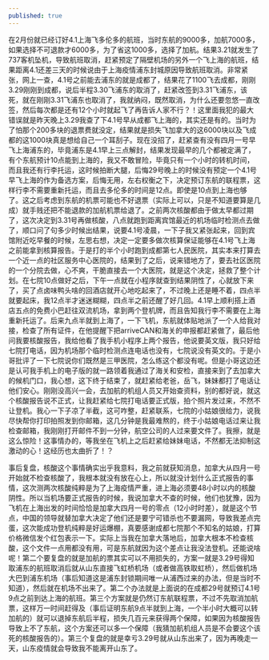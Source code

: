 ```yaml
---
published: true
---
```


在2月份就已经订好4.1上海飞多伦多的航班，当时东航的9000多，加航7000多，如果选择不可退款才6000多，为了省这1000多，选择了加航。结果3.21就发生了737客机坠机，导致航班取消，赶紧预定了隔壁机场的另外一个飞上海的航班，结果距离4.1还差三天的时候说由于上海疫情浦东封城原因导致航班取消。非常紧张，网上一查，4.1号之前能去浦东的就是成都了，结果花了1100飞去成都，刚刚3.29刚刚到成都，说后半程3.30飞浦东的取消了，赶紧改签到3.31飞浦东，该死，就在刚刚3.31飞浦东也取消了，我就纳闷，既然取消，为什么还要忽悠一直改签，然后每次都是还有12个小时就起飞了再告诉人家不行？！这里面我犯的最大错误就是昨天晚上3.29我查了下4.1号早从成都飞上海的，其实还是有的。当时为了怕那个200多块的退票费就没定，结果就是损失飞加拿大的这6000块以及飞成都的这1000块真是想给自己一个耳刮子。现在没招了，赶紧查有没有四月一号早飞上海浦东的，毕竟浦东是4.1早上三点解封，结果发现最早的几个都被定满了，有个东航预计10点能到上海的，我又不敢冒险，毕竟只有一个小时的转机时间，而且我还有行李托运，这时候拍断大腿，后悔29号晚上的时候没有预定一个4.1号早飞上海的作为备选方案，后悔无用，左右权衡之下，决定预订东航的联程票，这样行李不需要重新托运，而且去多伦多的时间是12点。即使是10点到上海也够了。这之后考虑到东航的机票可能也不好退票（实际上可以，只是不知道要算是几成）就手贱还把不能退款的加航机票给退了。之前两次核酸都由于做太早都过期了，这次决定到3.31号再做核酸，八点就跑到距离宾馆最近的机场临时检测点去做了，顺口问了句多少时候出结果，说要4.1号凌晨，一下子我又紧张起来，回到宾馆附近吃早餐的时候，左思右想，决定一定要多做次核算保证能够在4.1号飞上海之前能拿到核算报告。于是打的半个小时跑到成都第七人民医院，其实本来打算去一个近一点的社区服务中心医院的，结果到了之后，说来错地方了，要去社区医院的一个分院去做，心不爽，干脆直接去一个大医院，就是这个决定，拯救了整个计划。在七院10点做好之后，下午一点就在小程序就查到结果阴性了，心就放下来了，买了点卤味鸭头啥的回酒店就开心地吃起来了，不过晚上还是睡不着，四点半就要起床，我12点半才迷迷糊糊，四点半之前还醒了好几回。4.1早上顺利搭上酒店五点的免费小巴赶往双流机场，拿到两个登机牌，而且告知我行李不需要在上海重新托运了。后来九点半就到上海了，一下飞机，东航就体贴地派了一个人给我对接，检查了所有证件，在他提醒下把arriveCAN和海关的申报都赶紧做了，最后他问我要核酸报告，我给他看了我手机小程序上两个报告，他说要英文版，我只好给七院打电话，因为机场那个临时检测点连电话也没有，七院说没有英文的。于是小哥批评了一下七院说你们既然是三甲医院，怎么练这个都没有呢。但是小哥这边还是认可我手机上的电子版的就一路领着我通过了海关和安检，直接来到了去加拿大的候机门口，我心想，这下终于结束了，就赶紧给老爸，岳飞，妹妹都打了电话让他们安心。刚刚没高兴一会，去加航的机组人员又开始查资料，别的都好说，就这个核酸报告说不正式，让我赶紧给七院打电话要正式版，拍个照片发过来，不然不让登机。我心一下子凉了半截，这可咋整，赶紧联系，七院的小姑娘很给力，说我尽快帮你打印拍照发到你邮箱，这几分钟是我最难熬的，终于小姑娘电话过来让我检查邮箱，我刚刚打开邮件不到一分钟，航空公司的人过来要文件了。我擦，就是这么惊险！这事情办的，等我坐在飞机上之后赶紧给妹妹电话，不然都无法抑制这激动的心！这经历也太曲折了！？

事后复盘，核酸这个事情确实出乎我意料，我之前就获知消息，加拿大从四月一号开始就不检查核酸了，我根本就没有放在心上，所以就没计划什么正式报告的事情，这次测两次核酸纯粹是为了上海疫情严重，进上海必须要48小时以内的核酸阴性。所以当机场要正式报告的时候，我说加拿大不查的时候，他们也犹豫，因为飞机在上海出发的时间恰恰是加拿大四月一号的零点（12小时时差），就是这个节点，中国的领导就替加拿大决定了他们还是要宁可错杀也不要漏网，导致我差点完蛋，这次能成功登机纯粹是好运爆棚，真要感谢成都七院那个不知名的姑娘，打算价格微信发个红包表示一下。实际上当我在加拿大落地后，加拿大根本不检查核酸，这个文件一点用都没有用，可是东航就因为这个差点让我没法登机。还能说啥呢！第二个要复盘的就是加航的票其实可以不用损失的，方案一就是3.29号得知取浦东的航班取消后就从山东直接飞虹桥机场（或者做高铁取虹桥），然后做机场大巴到浦东机场（事后知道这是浦东封锁期间唯一从浦西过来的办法，但是当时不知道），然后就在机场不出来了。第二个办法就是上面说的在成都29号就预订4.1号9点之前到达上海的航班。第三个方案就是仍然订东航联程票，不过不先取消加航票，这样万一时间赶得及（事后证明东航9点半就到上海，一个半小时大概可以转加航的）就可以退掉东航后半程，损失几百元来获得两个保障，如果因为核酸报告导致上不了东航，这个方案还可以多一个保障（我猜加航机组人员是不会要这个该死的核酸报告的）。第三个复盘的就是幸亏3.29号就从山东出来了，因为再晚走一天，山东疫情就会导致我不能离开山东了。
